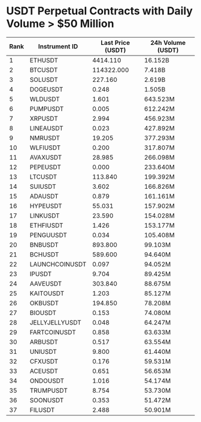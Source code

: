 # USDT Perpetual Contracts with Daily Volume > $50 Million

| Rank | Instrument ID | Last Price (USDT) | 24h Volume (USDT) |
|------|---------------|-------------------|-------------------|
| 1 | ETHUSDT | 4414.110 | 16.152B |
| 2 | BTCUSDT | 114322.000 | 7.418B |
| 3 | SOLUSDT | 227.160 | 2.619B |
| 4 | DOGEUSDT | 0.248 | 1.505B |
| 5 | WLDUSDT | 1.601 | 643.523M |
| 6 | PUMPUSDT | 0.005 | 612.242M |
| 7 | XRPUSDT | 2.994 | 456.923M |
| 8 | LINEAUSDT | 0.023 | 427.892M |
| 9 | NMRUSDT | 19.205 | 377.293M |
| 10 | WLFIUSDT | 0.200 | 317.807M |
| 11 | AVAXUSDT | 28.985 | 266.098M |
| 12 | PEPEUSDT | 0.000 | 233.640M |
| 13 | LTCUSDT | 113.840 | 199.392M |
| 14 | SUIUSDT | 3.602 | 166.826M |
| 15 | ADAUSDT | 0.879 | 161.161M |
| 16 | HYPEUSDT | 55.031 | 157.902M |
| 17 | LINKUSDT | 23.590 | 154.028M |
| 18 | ETHFIUSDT | 1.426 | 153.177M |
| 19 | PENGUUSDT | 0.034 | 105.408M |
| 20 | BNBUSDT | 893.800 | 99.103M |
| 21 | BCHUSDT | 589.600 | 94.640M |
| 22 | LAUNCHCOINUSDT | 0.097 | 94.052M |
| 23 | IPUSDT | 9.704 | 89.425M |
| 24 | AAVEUSDT | 303.840 | 88.675M |
| 25 | KAITOUSDT | 1.203 | 85.127M |
| 26 | OKBUSDT | 194.850 | 78.208M |
| 27 | BIOUSDT | 0.153 | 74.080M |
| 28 | JELLYJELLYUSDT | 0.048 | 64.247M |
| 29 | FARTCOINUSDT | 0.858 | 63.633M |
| 30 | ARBUSDT | 0.517 | 63.554M |
| 31 | UNIUSDT | 9.800 | 61.440M |
| 32 | CFXUSDT | 0.176 | 59.531M |
| 33 | ACEUSDT | 0.651 | 56.653M |
| 34 | ONDOUSDT | 1.016 | 54.174M |
| 35 | TRUMPUSDT | 8.754 | 53.730M |
| 36 | SOONUSDT | 0.353 | 51.472M |
| 37 | FILUSDT | 2.488 | 50.901M |
